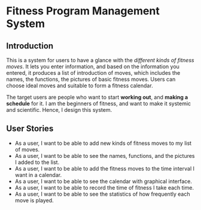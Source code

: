 # Fitness Program Management System

## Introduction

This is a system for users to have a glance with the *different kinds of fitness moves*.
It lets you enter information, and based on the information you entered,
it produces a list of introduction of moves, which includes 
the names, the functions, the pictures of basic fitness moves. Users can choose
ideal moves and suitable to form a fitness calendar. 

The target users are people who want to start **working out**, and **making
a schedule** for it. I am the beginners of fitness, and want to make it
systemic and scientific. Hence, I design this system.


## User Stories

- As a user, I want to be able to add new kinds of fitness moves
to my list of moves.
- As a user, I want to be able to see the names, functions, and the
pictures I added to the list.
- As a user, I want to be able to add the fitness moves to the time interval
I want in a calendar.
- As a user, I want to be able to see the calendar with graphical interface.
- As a user, I want to be able to record the time of fitness I take each time.
- As a user, I want to be able to see the statistics of how frequently
each move is played.